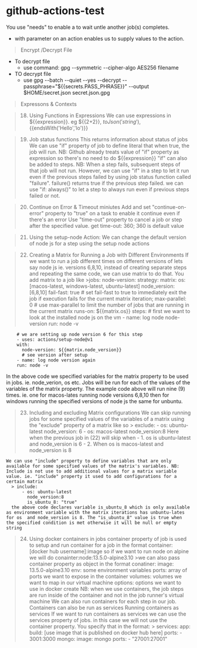 # github-actions-test

You use "needs" to enable a to wait untle another job(s) completes.
- with parameter on an action enables us to supply values to the action.

 
> Encrypt /Decrypt File
  - To decrypt file 
    - use command: gpg --symmetric --cipher-algo AES256 filename
  - TO decrypt file 
    - use gpg --batch --quiet --yes --decrypt --passphrase="${{secrets.PASS_PHRASE}}" --output $HOME/secret.json secret.json.gpg
    
> Expressons & Contexts
 
> 18. Using Functions in Expressions 
  We can use expressions in ${{expression}}. eg ${{2+2}}, ${{toJson('string')}},${{endsWith('Hello','lo')}}

> 19. Job status functions
  This returns information about status of jobs
  We can use "if" property of job to define literal that when true, the job will run. NB: Github already treats value of "if" property as expression so there's no need to do ${{expression}}
  "if" can also be added to steps. NB: When a step fails, subsequent steps of that job will not run. However, we can use "if" in a step to let it run even if the previous steps failed by using 
  job status function called "failure". failure() returns true if the previous step failed. we can use "if: always()" to let a step to always run even if previous steps failed or not.

>20. Continue on Error & Timeout miniutes
  Add and set "continue-on-error" property  to "true" on a task to enable it continue even if there's an error
  Use "time-out" property to cancel a job or step after the specified value. get time-out: 360; 360 is default value

>21. Using the setup-node Action:
  > We can change the default version of node js for a step using the setup node actions
  
>22. Creating a Matrix for Running a Job with Different Environments
  > If we want to run a job different times on different versions of lets say node js ie. versions 6,8,10, instead of creating separate steps and repeating the same code, we can use matrix to do that. You add matrix to a job like
    >jobs:
      node-version:
        strategy:
          matrix:
            os: [macos-latest, windows-latest, ubuntu-latest]
            node_version: [6,8,10]
          fail-fast: true # set fail-fast to true to immediately exit the job if execution fails for the current matrix iteration;
        max-parallel: 0  # use max-parallel to limit the number of jobs that are running in the current matrix
         runs-on: ${{matrix.os}}
      steps:
      # first we want to look at the installed node js on the vm
        - name: log node node-version
        run: node -v

        # we are setting up node version 6 for this step
        - uses: actions/setup-node@v1
        with:
          node-version: ${{matrix.node_version}}
          # see version after setup
        - name: log node version again
        run: node -v

  In the above code we specified variables for the matrix property to be used in jobs. ie. node_verion, os etc. Jobs will be run for each of the values of the variables of the matrix property. The example code above will run nine (9) times. ie. one for  macos-lates running node versions 6,8,10 then for windows running the specified versions of node js the same for unbuntu.

  > 23. Including and excluding Matrix configurations
     We can skip running  jobs for some specified values of the variables of a matrix using the "exclude" property of a matrix like so
      > exclude:
          - os: ubuntu-latest
            node_version: 6
          - os: macos-latest
            node_version:8
      Here when the previous job in (22) will skip when 
        - 1. os is ubuntu-latest and node_version is 6
        - 2. When os is macos-latest and node_version is 8

    We can use "include" property to define variables that are only available for some specified values of the matrix's variables. NB: Include is not use to add additional values for a matrix variable value. ie. "include" property it used to add configurations for a certain matrix
      > include: 
          - os: ubuntu-latest
            node_version:8
            is_ubuntu_8: "true"
      the above code declares variable is_ubuntu_8 which is only available as environment variable with the matrix iterations has unbuntu-lates for os  and node_version is 8. The "is_ubuntu_8" value is true when the specified condition is met otherwise it will be null or empty string
        
>24. Using docker containers in jobs
      container property of job is used to setup and run container for a job in the format
        container:[docker hub username]:image
      so if we want to run node on alpine we will do
         conainter:node:13.5.0-alpine3.10
    >we can also pass container property as object in the format
        conatiner:
          image: 13.5.0-alpine3.10
          env: some environment variables
          ports: array of ports we want to expose in the container
          volumes: volumes we want to map in our  virtual machine
          options: options we want to use in docker create
    NB: when we use containers, the job steps are run inside of the container and not in the job runner's virtual machine
  > We can  also run containers for each step in our job. Containers can also be run as services
  >Running containers as services
    If we want to run containers as services we can use the services property of jobs. in this case we will not use the container property. You specify that in the format:
        > services: 
            app:
              build: [use image that is published on docker hub here]
              ports:
                - 3001:3000
            mongo:
              image: mongo
              ports:
                - "27001:27001"
      


        
        